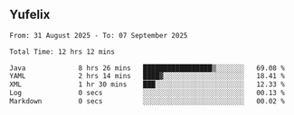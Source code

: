 ## Yufelix

<!--START_SECTION:waka-->

```txt
From: 31 August 2025 - To: 07 September 2025

Total Time: 12 hrs 12 mins

Java             8 hrs 26 mins   █████████████████▒░░░░░░░   69.08 %
YAML             2 hrs 14 mins   ████▓░░░░░░░░░░░░░░░░░░░░   18.41 %
XML              1 hr 30 mins    ███░░░░░░░░░░░░░░░░░░░░░░   12.33 %
Log              0 secs          ░░░░░░░░░░░░░░░░░░░░░░░░░   00.13 %
Markdown         0 secs          ░░░░░░░░░░░░░░░░░░░░░░░░░   00.02 %
```

<!--END_SECTION:waka-->

